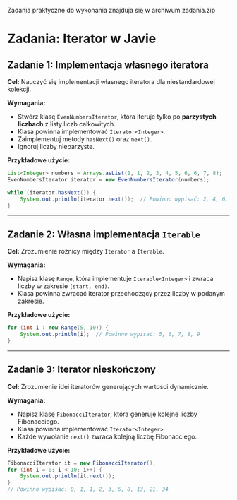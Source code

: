 Zadania praktyczne do wykonania znajduja się w archiwum zadania.zip

# Zadania: Iterator w Javie

## Zadanie 1: Implementacja własnego iteratora
**Cel:** Nauczyć się implementacji własnego iteratora dla niestandardowej kolekcji.

**Wymagania:**
- Stwórz klasę `EvenNumbersIterator`, która iteruje tylko po **parzystych liczbach** z listy liczb całkowitych.
- Klasa powinna implementować `Iterator<Integer>`.
- Zaimplementuj metody `hasNext()` oraz `next()`.
- Ignoruj liczby nieparzyste.

**Przykładowe użycie:**
```java
List<Integer> numbers = Arrays.asList(1, 1, 2, 3, 4, 5, 6, 6, 7, 8);
EvenNumbersIterator iterator = new EvenNumbersIterator(numbers);

while (iterator.hasNext()) {
    System.out.println(iterator.next());  // Powinno wypisać: 2, 4, 6, 6, 8
}
```

---

## Zadanie 2: Własna implementacja `Iterable`
**Cel:** Zrozumienie różnicy między `Iterator` a `Iterable`.

**Wymagania:**
- Napisz klasę `Range`, która implementuje `Iterable<Integer>` i zwraca liczby w zakresie `[start, end)`.
- Klasa powinna zwracać iterator przechodzący przez liczby w podanym zakresie.

**Przykładowe użycie:**
```java
for (int i : new Range(5, 10)) {
    System.out.println(i);  // Powinno wypisać: 5, 6, 7, 8, 9
}
```

---

## Zadanie 3: Iterator nieskończony
**Cel:** Zrozumienie idei iteratorów generujących wartości dynamicznie.

**Wymagania:**
- Napisz klasę `FibonacciIterator`, która generuje kolejne liczby Fibonacciego.
- Klasa powinna implementować `Iterator<Integer>`.
- Każde wywołanie `next()` zwraca kolejną liczbę Fibonacciego.

**Przykładowe użycie:**
```java
FibonacciIterator it = new FibonacciIterator();
for (int i = 0; i < 10; i++) {
    System.out.println(it.next());  
}
// Powinno wypisać: 0, 1, 1, 2, 3, 5, 8, 13, 21, 34
```

